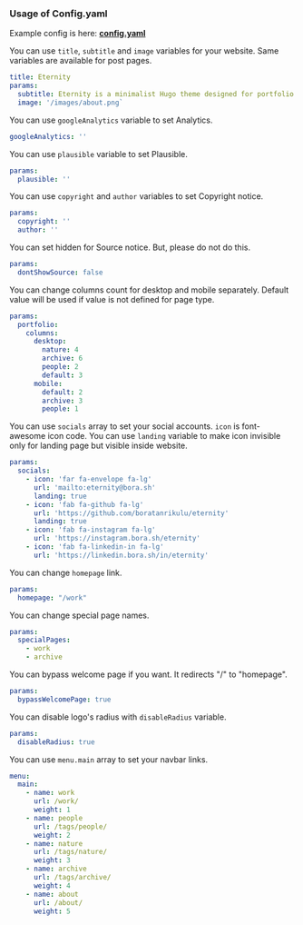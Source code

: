 ### Usage of Config.yaml

Example config is here: [**config.yaml**](/config.example.yaml)

You can use `title`, `subtitle` and `image` variables for your website. Same variables are available for post pages.
```yaml
title: Eternity
params:
  subtitle: Eternity is a minimalist Hugo theme designed for portfolio sites with a fresh feel.
  image: '/images/about.png`
```

You can use `googleAnalytics` variable to set Analytics.
```yaml
googleAnalytics: ''
```

You can use `plausible` variable to set Plausible.
```yaml
params:
  plausible: ''
```

You can use `copyright` and `author` variables to set Copyright notice.
```yaml
params:
  copyright: ''
  author: ''
```

You can set hidden for Source notice. But, please do not do this.
```yaml
params:
  dontShowSource: false
```

You can change columns count for desktop and mobile separately. Default value will be used if value is not defined for page type.
```yaml
params:
  portfolio:
    columns:
      desktop:
        nature: 4
        archive: 6
        people: 2
        default: 3
      mobile:
        default: 2
        archive: 3
        people: 1
```

You can use `socials` array to set your social accounts. `icon` is font-awesome icon code. You can use `landing` variable to make icon invisible only for landing page but visible inside website.
```yaml
params:
  socials:
    - icon: 'far fa-envelope fa-lg'
      url: 'mailto:eternity@bora.sh'
      landing: true
    - icon: 'fab fa-github fa-lg'
      url: 'https://github.com/boratanrikulu/eternity'
      landing: true
    - icon: 'fab fa-instagram fa-lg'
      url: 'https://instagram.bora.sh/eternity'
    - icon: 'fab fa-linkedin-in fa-lg'
      url: 'https://linkedin.bora.sh/in/eternity'
```

You can change `homepage` link.
```yaml
params:
  homepage: "/work"
```

You can change special page names.
```yaml
params:
  specialPages:
    - work
    - archive
```

You can bypass welcome page if you want. It redirects "/" to "homepage".
```yaml
params:
  bypassWelcomePage: true
```

You can disable logo's radius with `disableRadius` variable.
```yaml
params:
  disableRadius: true
```

You can use `menu.main` array to set your navbar links.
```yaml
menu:
  main:
    - name: work
      url: /work/
      weight: 1
    - name: people
      url: /tags/people/
      weight: 2
    - name: nature
      url: /tags/nature/
      weight: 3
    - name: archive
      url: /tags/archive/
      weight: 4
    - name: about
      url: /about/
      weight: 5
```
